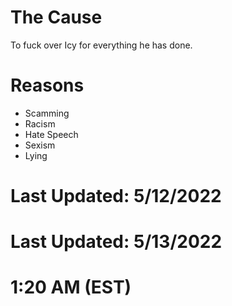 # The Cause
To fuck over Icy for everything he has done.

# Reasons
- Scamming
- Racism
- Hate Speech
- Sexism
- Lying
# Last Updated: 5/12/2022

# Last Updated: 5/13/2022

# 1:20 AM (EST)

